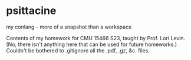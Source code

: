 # psittacine
my conlang - more of a snapshot than a workspace

Contents of my homework for CMU 15466 S23, taught by Prof. Lori Levin. (No, there isn't anything here that can be used for future homeworks.) Couldn't be bothered to .gitignore all the .pdf, .gz, &c. files.
